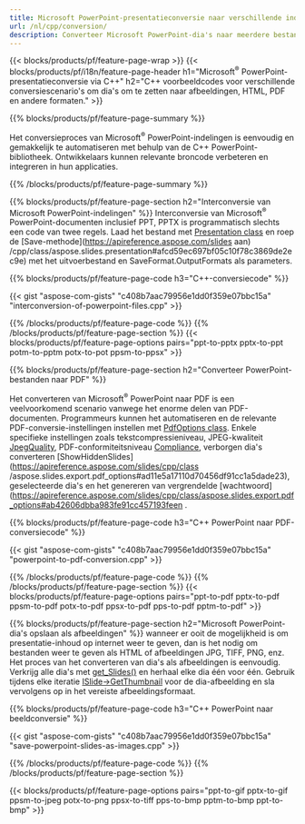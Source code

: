 ```yaml
---
title: Microsoft PowerPoint-presentatieconversie naar verschillende indelingen met C++
url: /nl/cpp/conversion/
description: Converteer Microsoft PowerPoint-dia's naar meerdere bestanden, waaronder HTML-, PDF- en afbeeldingsindelingen binnen op C++ gebaseerde toepassingen.
---
```


{{< blocks/products/pf/feature-page-wrap >}}
{{< blocks/products/pf/i18n/feature-page-header h1="Microsoft<sup>®</sup> PowerPoint-presentatieconversie via C++" h2="C++ voorbeeldcodes voor verschillende conversiescenario's om dia's om te zetten naar afbeeldingen, HTML, PDF en andere formaten." >}}

{{% blocks/products/pf/feature-page-summary %}}

Het conversieproces van Microsoft<sup>®</sup> PowerPoint-indelingen is eenvoudig en gemakkelijk te automatiseren met behulp van de C++ PowerPoint-bibliotheek. Ontwikkelaars kunnen relevante broncode verbeteren en integreren in hun applicaties. 

{{% /blocks/products/pf/feature-page-summary  %}}

{{% blocks/products/pf/feature-page-section  h2="Interconversie van Microsoft PowerPoint-indelingen" %}}
Interconversie van Microsoft<sup>®</sup> PowerPoint-documenten inclusief PPT, PPTX is programmatisch slechts een code van twee regels. Laad het bestand met [Presentation class](https://apireference.aspose.com/slides/cpp/class/aspose.slides.presentation) en roep de [Save-methode](https://apireference.aspose.com/slides aan) /cpp/class/aspose.slides.presentation#afcd59ec697bf05c10f78c3869de2ec9e) met het uitvoerbestand en SaveFormat.OutputFormats als parameters.

{{% blocks/products/pf/feature-page-code h3="C++-conversiecode" %}}

{{< gist "aspose-com-gists" "c408b7aac79956e1dd0f359e07bbc15a" "interconversion-of-powerpoint-files.cpp" >}}


{{% /blocks/products/pf/feature-page-code  %}}
{{% /blocks/products/pf/feature-page-section %}}
{{< blocks/products/pf/feature-page-options pairs="ppt-to-pptx pptx-to-ppt potm-to-pptm potx-to-pot ppsm-to-ppsx" >}}


{{% blocks/products/pf/feature-page-section  h2="Converteer PowerPoint-bestanden naar PDF" %}}

Het converteren van Microsoft<sup>®</sup> PowerPoint naar PDF is een veelvoorkomend scenario vanwege het enorme delen van PDF-documenten. Programmeurs kunnen het automatiseren en de relevante PDF-conversie-instellingen instellen met [PdfOptions class](https://apireference.aspose.com/slides/cpp/class/aspose.slides.export.pdf_options). Enkele specifieke instellingen zoals tekstcompressieniveau, JPEG-kwaliteit [JpegQuality](https://apireference.aspose.com/slides/cpp/class/aspose.slides.export.pdf_options#a6bbf3bd303430757aa85ac9e3d184861), PDF-conformiteitsniveau [Compliance](https://apireference.aspose.com/slides/cpp/class/aspose.slides.export.pdf_options#aa9dfc92dd22455248ac171c24876cb8f), verborgen dia's converteren [ShowHiddenSlides](https://apireference.aspose.com/slides/cpp/class /aspose.slides.export.pdf_options#ad11e5a17110d70456df91cc1a5dade23), geselecteerde dia's en het genereren van vergrendelde [wachtwoord](https://apireference.aspose.com/slides/cpp/class/aspose.slides.export.pdf_options#ab42606dbba983fe91cc457193feen .

{{% blocks/products/pf/feature-page-code h3="C++ PowerPoint naar PDF-conversiecode" %}}

{{< gist "aspose-com-gists" "c408b7aac79956e1dd0f359e07bbc15a" "powerpoint-to-pdf-conversion.cpp" >}}

{{% /blocks/products/pf/feature-page-code  %}}
{{% /blocks/products/pf/feature-page-section %}}
{{< blocks/products/pf/feature-page-options pairs="ppt-to-pdf pptx-to-pdf ppsm-to-pdf potx-to-pdf ppsx-to-pdf pps-to-pdf pptm-to-pdf" >}}


{{% blocks/products/pf/feature-page-section  h2="Microsoft PowerPoint-dia's opslaan als afbeeldingen" %}}
wanneer er ooit de mogelijkheid is om presentatie-inhoud op internet weer te geven, dan is het nodig om bestanden weer te geven als HTML of afbeeldingen JPG, TIFF, PNG, enz. Het proces van het converteren van dia's als afbeeldingen is eenvoudig. Verkrijg alle dia's met [get_Slides()](https://apireference.aspose.com/slides/cpp/class/aspose.slides.presentation#a9981b38f5a01d9fa5482f05b0a75974c) en herhaal elke dia één voor één. Gebruik tijdens elke iteratie [ISlide->GetThumbnail](https://apireference.aspose.com/slides/cpp/class/aspose.slides.i_slide#a7bd377d403ff886232df21351c1fe783) voor de dia-afbeelding en sla vervolgens op in het vereiste afbeeldingsformaat. 

{{% blocks/products/pf/feature-page-code h3="C++ PowerPoint naar beeldconversie" %}}

{{< gist "aspose-com-gists" "c408b7aac79956e1dd0f359e07bbc15a" "save-powerpoint-slides-as-images.cpp" >}}

{{% /blocks/products/pf/feature-page-code %}}
{{% /blocks/products/pf/feature-page-section %}}

{{< blocks/products/pf/feature-page-options pairs="ppt-to-gif pptx-to-gif ppsm-to-jpeg potx-to-png ppsx-to-tiff pps-to-bmp pptm-to-bmp ppt-to-bmp" >}}